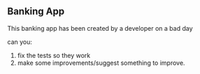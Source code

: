 ## Banking App 

This banking app has been created by a developer on a bad day

can you:

1. fix the tests so they work
2. make some improvements/suggest something to improve.

